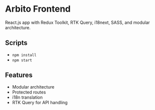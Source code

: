 # Arbito Frontend

React.js app with Redux Toolkit, RTK Query, i18next, SASS, and modular architecture.

## Scripts

- `npm install`
- `npm start`

## Features

- Modular architecture
- Protected routes
- i18n translation
- RTK Query for API handling
